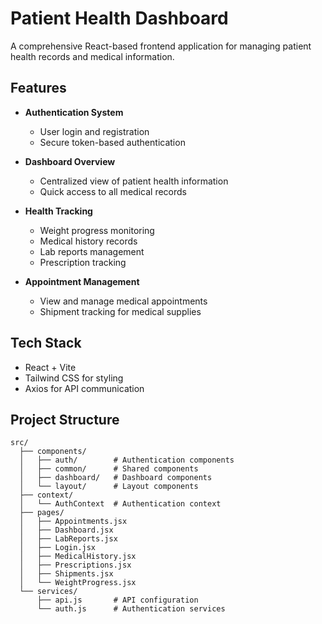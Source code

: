 # Patient Health Dashboard

A comprehensive React-based frontend application for managing patient health records and medical information.

## Features

- **Authentication System**
  - User login and registration
  - Secure token-based authentication

- **Dashboard Overview**
  - Centralized view of patient health information
  - Quick access to all medical records

- **Health Tracking**
  - Weight progress monitoring
  - Medical history records
  - Lab reports management
  - Prescription tracking

- **Appointment Management**
  - View and manage medical appointments
  - Shipment tracking for medical supplies

## Tech Stack

- React + Vite
- Tailwind CSS for styling
- Axios for API communication

## Project Structure

```plaintext
src/
  ├── components/
  │   ├── auth/        # Authentication components
  │   ├── common/      # Shared components
  │   ├── dashboard/   # Dashboard components
  │   └── layout/      # Layout components
  ├── context/
  │   └── AuthContext  # Authentication context
  ├── pages/
  │   ├── Appointments.jsx
  │   ├── Dashboard.jsx
  │   ├── LabReports.jsx
  │   ├── Login.jsx
  │   ├── MedicalHistory.jsx
  │   ├── Prescriptions.jsx
  │   ├── Shipments.jsx
  │   └── WeightProgress.jsx
  └── services/
      ├── api.js       # API configuration
      └── auth.js      # Authentication services